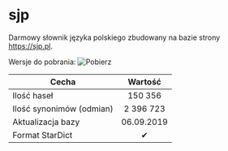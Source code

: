 # sjp
Darmowy słownik języka polskiego zbudowany na bazie strony https://sjp.pl.

Wersje do pobrania:
![Pobierz](https://github.com/robert00s/sjp/releases)



| Cecha                                           | Wartość             |
|-------------------------------------------------|:-------------------:|
| Ilość haseł                                     |             150 356 |
| Ilość synonimów (odmian)                        |           2 396 723 |
| Aktualizacja bazy                               |          06.09.2019 |
| Format StarDict                                 |          ✔          |

